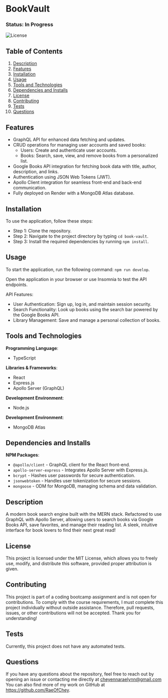 # BookVault

### Status: In Progress

![License](https://img.shields.io/badge/license-MIT-brightgreen.svg)

## Table of Contents
1. [Description](#description)
2. [Features](#features)
3. [Installation](#installation)
4. [Usage](#usage)
5. [Tools and Technologies](#tools-and-technologies)
6. [Dependencies and Installs](#dependencies-and-installs)
7. [License](#license)
8. [Contributing](#contributing)
9. [Tests](#tests)
10. [Questions](#questions)

## Features
- GraphQL API for enhanced data fetching and updates.
- CRUD operations for managing user accounts and saved books:
   - Users: Create and authenticate user accounts.
   - Books: Search, save, view, and remove books from a personalized list.
- Google Books API integration for fetching book data with title, author, description, and links.
- Authentication using JSON Web Tokens (JWT).
- Apollo Client integration for seamless front-end and back-end communication.
- Fully deployed on Render with a MongoDB Atlas database.

## Installation
To use the application, follow these steps:

- Step 1: Clone the repository.
- Step 2: Navigate to the project directory by typing `cd book-vault`.
- Step 3: Install the required dependencies by running `npm install`.

## Usage
To start the application, run the following command: `npm run develop`.

Open the application in your browser or use Insomnia to test the API endpoints.

API Features:
- User Authentication: Sign up, log in, and maintain session security.
- Search Functionality: Look up books using the search bar powered by the Google Books API.
- Library Management: Save and manage a personal collection of books.

## Tools and Technologies
**Programming Language**:
- TypeScript

**Libraries & Frameworks**:
- React
- Express.js
- Apollo Server (GraphQL)

**Development Environment**:
  - Node.js

**Development Environment**:
  - MongoDB Atlas

## Dependencies and Installs

**NPM Packages**:
- `@apollo/client` - GraphQL client for the React front-end.
- `apollo-server-express` - Integrates Apollo Server with Express.js.
- `bcrypt` - Hashes user passwords for secure authentication.
- `jsonwebtoken` - Handles user tokenization for secure sessions.
- `mongoose` - ODM for MongoDB, managing schema and data validation.
   
## Description
A modern book search engine built with the MERN stack. Refactored to use GraphQL with Apollo Server, allowing users to search books via Google Books API, save favorites, and manage their reading list. A sleek, intuitive interface for book lovers to find their next great read!

## License
This project is licensed under the MIT License, which allows you to freely use, modify, and distribute this software, provided proper attribution is given.

## Contributing
This project is part of a coding bootcamp assignment and is not open for contributions. To comply with the course requirements, I must complete this project individually without outside assistance. Therefore, pull requests, issues, or other contributions will not be accepted. Thank you for understanding!

## Tests
Currently, this project does not have any automated tests.

## Questions
If you have any questions about the repository, feel free to reach out by opening an issue or contacting me directly at cheyennaraelynn@gmail.com You can also find more of my work on GitHub at https://github.com/RaeOfChey.

